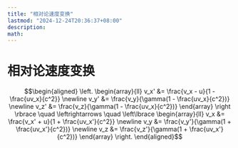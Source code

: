 ```yaml
---
title: "相对论速度变换"
lastmod: "2024-12-24T20:36:37+08:00"
description:
math:
---
```

# 相对论速度变换

$$\begin{aligned}
\left.
\begin{array}{ll}
v_x' &= \frac{v_x - u}{1 - \frac{uv_x}{c^2}}  \newline 
v_y' &= \frac{v_y}{\gamma(1 - \frac{uv_x}{c^2})}  \newline 
v_z' &= \frac{v_z}{\gamma(1 - \frac{uv_x}{c^2})}
\end{array}
\right \rbrace
\quad \leftrightarrows \quad
\left\lbrace
\begin{array}{ll}
v_x &= \frac{v_x' + u}{1 + \frac{uv_x'}{c^2}}  \newline 
v_y &= \frac{v_y'}{\gamma(1 + \frac{uv_x'}{c^2})}  \newline 
v_z &= \frac{v_z'}{\gamma(1 + \frac{uv_x'}{c^2})}
\end{array}
\right.
\end{aligned}$$
